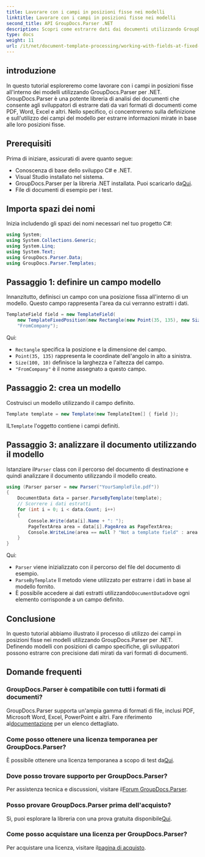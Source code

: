 ```yaml
---
title: Lavorare con i campi in posizioni fisse nei modelli
linktitle: Lavorare con i campi in posizioni fisse nei modelli
second_title: API GroupDocs.Parser .NET
description: Scopri come estrarre dati dai documenti utilizzando GroupDocs.Parser per .NET. Tutorial completo con esempi di codice.
type: docs
weight: 11
url: /it/net/document-template-processing/working-with-fields-at-fixed-positions-in-templates/
---
```

## introduzione
In questo tutorial esploreremo come lavorare con i campi in posizioni fisse all'interno dei modelli utilizzando GroupDocs.Parser per .NET. GroupDocs.Parser è una potente libreria di analisi dei documenti che consente agli sviluppatori di estrarre dati da vari formati di documenti come PDF, Word, Excel e altri. Nello specifico, ci concentreremo sulla definizione e sull'utilizzo dei campi del modello per estrarre informazioni mirate in base alle loro posizioni fisse.
## Prerequisiti
Prima di iniziare, assicurati di avere quanto segue:
- Conoscenza di base dello sviluppo C# e .NET.
- Visual Studio installato nel sistema.
- GroupDocs.Parser per la libreria .NET installata. Puoi scaricarlo da[Qui](https://releases.groupdocs.com/parser/net/).
- File di documenti di esempio per i test.

## Importa spazi dei nomi
Inizia includendo gli spazi dei nomi necessari nel tuo progetto C#:
```csharp
using System;
using System.Collections.Generic;
using System.Linq;
using System.Text;
using GroupDocs.Parser.Data;
using GroupDocs.Parser.Templates;
```
## Passaggio 1: definire un campo modello
Innanzitutto, definisci un campo con una posizione fissa all'interno di un modello. Questo campo rappresenta l'area da cui verranno estratti i dati.
```csharp
TemplateField field = new TemplateField(
    new TemplateFixedPosition(new Rectangle(new Point(35, 135), new Size(100, 10))),
    "FromCompany");
```
Qui:
- `Rectangle` specifica la posizione e la dimensione del campo.
- `Point(35, 135)` rappresenta le coordinate dell'angolo in alto a sinistra.
- `Size(100, 10)` definisce la larghezza e l'altezza del campo.
- `"FromCompany"` è il nome assegnato a questo campo.
## Passaggio 2: crea un modello
Costruisci un modello utilizzando il campo definito.
```csharp
Template template = new Template(new TemplateItem[] { field });
```
 IL`Template` l'oggetto contiene i campi definiti.
## Passaggio 3: analizzare il documento utilizzando il modello
 Istanziare il`Parser` class con il percorso del documento di destinazione e quindi analizzare il documento utilizzando il modello creato.
```csharp
using (Parser parser = new Parser("YourSampleFile.pdf"))
{
    DocumentData data = parser.ParseByTemplate(template);
    // Scorrere i dati estratti
    for (int i = 0; i < data.Count; i++)
    {
        Console.Write(data[i].Name + ": ");
        PageTextArea area = data[i].PageArea as PageTextArea;
        Console.WriteLine(area == null ? "Not a template field" : area.Text);
    }
}
```
Qui:
- `Parser` viene inizializzato con il percorso del file del documento di esempio.
- `ParseByTemplate` Il metodo viene utilizzato per estrarre i dati in base al modello fornito.
-  È possibile accedere ai dati estratti utilizzando`DocumentData`dove ogni elemento corrisponde a un campo definito.

## Conclusione
In questo tutorial abbiamo illustrato il processo di utilizzo dei campi in posizioni fisse nei modelli utilizzando GroupDocs.Parser per .NET. Definendo modelli con posizioni di campo specifiche, gli sviluppatori possono estrarre con precisione dati mirati da vari formati di documenti.

## Domande frequenti
### GroupDocs.Parser è compatibile con tutti i formati di documenti?
 GroupDocs.Parser supporta un'ampia gamma di formati di file, inclusi PDF, Microsoft Word, Excel, PowerPoint e altri. Fare riferimento al[documentazione](https://reference.groupdocs.com/parser/net/) per un elenco dettagliato.
### Come posso ottenere una licenza temporanea per GroupDocs.Parser?
 È possibile ottenere una licenza temporanea a scopo di test da[Qui](https://purchase.groupdocs.com/temporary-license/).
### Dove posso trovare supporto per GroupDocs.Parser?
 Per assistenza tecnica e discussioni, visitare il[Forum GroupDocs.Parser](https://forum.groupdocs.com/c/parser/17).
### Posso provare GroupDocs.Parser prima dell'acquisto?
 Sì, puoi esplorare la libreria con una prova gratuita disponibile[Qui](https://releases.groupdocs.com/).
### Come posso acquistare una licenza per GroupDocs.Parser?
 Per acquistare una licenza, visitare il[pagina di acquisto](https://purchase.groupdocs.com/buy).